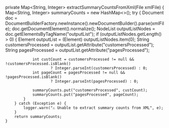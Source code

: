  private Map<String, Integer> extractSummaryCountsFromXml(File xmlFile) {
        Map<String, Integer> summaryCounts = new HashMap<>();
        try {
            Document doc = DocumentBuilderFactory.newInstance().newDocumentBuilder().parse(xmlFile);
            doc.getDocumentElement().normalize();
            NodeList outputListNodes = doc.getElementsByTagName("outputList");
            if (outputListNodes.getLength() > 0) {
                Element outputList = (Element) outputListNodes.item(0);
                String customersProcessed = outputList.getAttribute("customersProcessed");
                String pagesProcessed = outputList.getAttribute("pagesProcessed");

                int custCount = customersProcessed != null && !customersProcessed.isBlank()
                        ? Integer.parseInt(customersProcessed) : 0;
                int pageCount = pagesProcessed != null && !pagesProcessed.isBlank()
                        ? Integer.parseInt(pagesProcessed) : 0;

                summaryCounts.put("customersProcessed", custCount);
                summaryCounts.put("pagesProcessed", pageCount);
            }
        } catch (Exception e) {
            logger.warn("⚠️ Unable to extract summary counts from XML", e);
        }
        return summaryCounts;
    }
